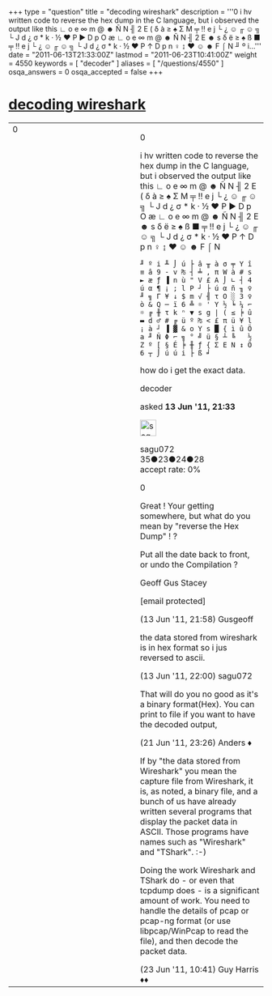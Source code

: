 +++
type = "question"
title = "decoding wireshark"
description = '''0 i hv written code to reverse the hex dump in the C language, but i observed the output like this ∟ o e ∞ m @ ☻ Ñ N ╢ 2 E ( δ à ≥ ♠ Σ M ╤ ‼ e j └ ¿ ☺ ╓ ☺ ╗ └ J d ¿ σ * k · ½ ♥ P ► D p O æ ∟ o e ∞ m @ ☻ Ñ N ╢ 2 E ☻ s δ ë ≥ ♠ ß ■ ╤ ‼ e j └ ¿ ☺ ╓ ☺ ╗ └ J d ¿ σ * k · ½ ♥ P ↑ D p n ♀ ↨ ♥ ☺ ☻ F ⌠ N ╜ º i...'''
date = "2011-06-13T21:33:00Z"
lastmod = "2011-06-23T10:41:00Z"
weight = 4550
keywords = [ "decoder" ]
aliases = [ "/questions/4550" ]
osqa_answers = 0
osqa_accepted = false
+++

<div class="headNormal">

# [decoding wireshark](/questions/4550/decoding-wireshark)

</div>

<div id="main-body">

<div id="askform">

<table id="question-table" style="width:100%;"><colgroup><col style="width: 50%" /><col style="width: 50%" /></colgroup><tbody><tr class="odd"><td style="width: 30px; vertical-align: top"><div class="vote-buttons"><span id="post-4550-upvote" class="ajax-command post-vote up" rel="nofollow" title="I like this post (click again to cancel)"> </span><div id="post-4550-score" class="post-score" title="current number of votes">0</div><span id="post-4550-downvote" class="ajax-command post-vote down" rel="nofollow" title="I dont like this post (click again to cancel)"> </span> <span id="favorite-mark" class="ajax-command favorite-mark" rel="nofollow" title="mark/unmark this question as favorite (click again to cancel)"> </span><div id="favorite-count" class="favorite-count"></div></div></td><td><div id="item-right"><div class="question-body"><p>0</p><p>i hv written code to reverse the hex dump in the C language, but i observed the output like this ∟ o e ∞ m @ ☻ Ñ N ╢ 2 E ( δ à ≥ ♠ Σ M ╤ ‼ e j └ ¿ ☺ ╓ ☺ ╗ └ J d ¿ σ * k · ½ ♥ P ► D p O æ ∟ o e ∞ m @ ☻ Ñ N ╢ 2 E ☻ s δ ë ≥ ♠ ß ■ ╤ ‼ e j └ ¿ ☺ ╓ ☺ ╗ └ J d ¿ σ * k · ½ ♥ P ↑ D p n ♀ ↨ ♥ ☺ ☻ F ⌠ N</p><pre><code>╜ º i ╨ ⌡ ú ├ â ╥ à σ ╤ Y î ≡ â 9 - v ₧ ┤ ╧ , π W à # s ► æ ƒ ▐ n ù &quot; V £ A ⌡ ∟ ┤ 4 ú α ¶ ¡ ; l P ┘ ├ ú α ñ ╖ ♀ ╜ ╗ Γ ¥ ↓ $ m √ ╢ τ O ░ 3 ♀ ò &amp; Q ─ ï 6 ╩ ☼ &#39; Y ½ ╘ ¼ ⌐ ☼ ╔ ╫ τ k ⁿ ▼ s g | ( ≤ ╞ û ▬ d ♂ # ╔ ü º ₧ &lt; £ π ü ¥ l ¡ à ┘ ▐ ▓ &amp; o Y s █ { ì û Ö a ╜ Ñ Φ ⌐ ╗ ° ╝ ü § ┴ ╚   ½ Z º [ § É ╞ ╫ ƒ { Σ E N ↕ Ö 6 ┬ ⌡ ú ú i ├ ß ╛</code></pre><p>how do i get the exact data.</p></div><div id="question-tags" class="tags-container tags"><span class="post-tag tag-link-decoder" rel="tag" title="see questions tagged &#39;decoder&#39;">decoder</span></div><div id="question-controls" class="post-controls"></div><div class="post-update-info-container"><div class="post-update-info post-update-info-user"><p>asked <strong>13 Jun '11, 21:33</strong></p><img src="https://secure.gravatar.com/avatar/257c9f9e498193d7ddde57090efe094a?s=32&amp;d=identicon&amp;r=g" class="gravatar" width="32" height="32" alt="sagu072&#39;s gravatar image" /><p><span>sagu072</span><br />
<span class="score" title="35 reputation points">35</span><span title="23 badges"><span class="badge1">●</span><span class="badgecount">23</span></span><span title="24 badges"><span class="silver">●</span><span class="badgecount">24</span></span><span title="28 badges"><span class="bronze">●</span><span class="badgecount">28</span></span><br />
<span class="accept_rate" title="Rate of the user&#39;s accepted answers">accept rate:</span> <span title="sagu072 has no accepted answers">0%</span></p></div></div><div id="comments-container-4550" class="comments-container"><span id="4552"></span><div id="comment-4552" class="comment"><div id="post-4552-score" class="comment-score"></div><div class="comment-text"><p>0</p><p>Great ! Your getting somewhere, but what do you mean by "reverse the Hex Dump" ! ?</p><p>Put all the date back to front, or undo the Compilation ?</p><p>Geoff Gus Stacey</p><p><span class="__cf_email__" data-cfemail="96d1f3f9f0f0f1e3e5e5e2f7f5f3efd6f1fbf7fffab8f5f9fb">[email protected]</span></p></div><div id="comment-4552-info" class="comment-info"><span class="comment-age">(13 Jun '11, 21:58)</span> <span class="comment-user userinfo">Gusgeoff</span></div></div><span id="4553"></span><div id="comment-4553" class="comment"><div id="post-4553-score" class="comment-score"></div><div class="comment-text"><p>the data stored from wireshark is in hex format so i jus reversed to ascii.</p></div><div id="comment-4553-info" class="comment-info"><span class="comment-age">(13 Jun '11, 22:00)</span> <span class="comment-user userinfo">sagu072</span></div></div><span id="4660"></span><div id="comment-4660" class="comment"><div id="post-4660-score" class="comment-score"></div><div class="comment-text"><p>That will do you no good as it's a binary format(Hex). You can print to file if you want to have the decoded output,</p></div><div id="comment-4660-info" class="comment-info"><span class="comment-age">(21 Jun '11, 23:26)</span> <span class="comment-user userinfo">Anders ♦</span></div></div><span id="4703"></span><div id="comment-4703" class="comment"><div id="post-4703-score" class="comment-score"></div><div class="comment-text"><p>If by "the data stored from Wireshark" you mean the capture file from Wireshark, it is, as noted, a binary file, and a bunch of us have already written several programs that display the packet data in ASCII. Those programs have names such as "Wireshark" and "TShark". :-)</p><p>Doing the work Wireshark and TShark do - or even that tcpdump does - is a significant amount of work. You need to handle the details of pcap or pcap-ng format (or use libpcap/WinPcap to read the file), and then decode the packet data.</p></div><div id="comment-4703-info" class="comment-info"><span class="comment-age">(23 Jun '11, 10:41)</span> <span class="comment-user userinfo">Guy Harris ♦♦</span></div></div></div><div id="comment-tools-4550" class="comment-tools"></div><div class="clear"></div><div id="comment-4550-form-container" class="comment-form-container"></div><div class="clear"></div></div></td></tr></tbody></table>

</div>

</div>

